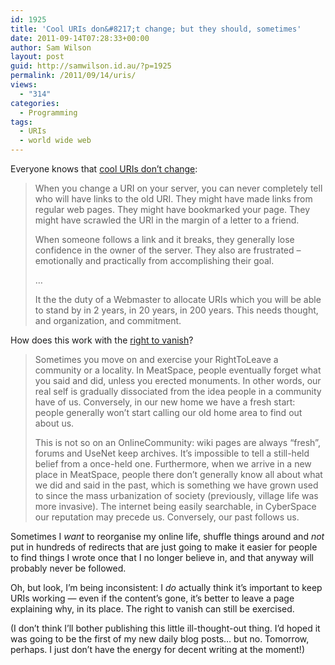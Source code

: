 ```yaml
---
id: 1925
title: 'Cool URIs don&#8217;t change; but they should, sometimes'
date: 2011-09-14T07:28:33+00:00
author: Sam Wilson
layout: post
guid: http://samwilson.id.au/?p=1925
permalink: /2011/09/14/uris/
views:
  - "314"
categories:
  - Programming
tags:
  - URIs
  - world wide web
---
```

Everyone knows that [cool URIs don&#8217;t change](http://www.w3.org/Provider/Style/URI):

> When you change a URI on your server, you can never completely tell who will have links to the old URI. They might have made links from regular web pages. They might have bookmarked your page. They might have scrawled the URI in the margin of a letter to a friend.
> 
> When someone follows a link and it breaks, they generally lose confidence in the owner of the server. They also are frustrated &#8211; emotionally and practically from accomplishing their goal.
> 
> &#8230;
> 
> It the the duty of a Webmaster to allocate URIs which you will be able to stand by in 2 years, in 20 years, in 200 years. This needs thought, and organization, and commitment. 

How does this work with the [right to vanish](http://meatballwiki.org/wiki/RightToVanish)?

> Sometimes you move on and exercise your RightToLeave a community or a locality. In MeatSpace, people eventually forget what you said and did, unless you erected monuments. In other words, our real self is gradually dissociated from the idea people in a community have of us. Conversely, in our new home we have a fresh start: people generally won&#8217;t start calling our old home area to find out about us.
> 
> This is not so on an OnlineCommunity: wiki pages are always &#8220;fresh&#8221;, forums and UseNet keep archives. It&#8217;s impossible to tell a still-held belief from a once-held one. Furthermore, when we arrive in a new place in MeatSpace, people there don&#8217;t generally know all about what we did and said in the past, which is something we have grown used to since the mass urbanization of society (previously, village life was more invasive). The internet being easily searchable, in CyberSpace our reputation may precede us. Conversely, our past follows us. 

Sometimes I _want_ to reorganise my online life, shuffle things around and _not_ put in hundreds of redirects that are just going to make it easier for people to find things I wrote once that I no longer believe in, and that anyway will probably never be followed.

Oh, but look, I&#8217;m being inconsistent: I _do_ actually think it&#8217;s important to keep URIs working — even if the content&#8217;s gone, it&#8217;s better to leave a page explaining why, in its place. The right to vanish can still be exercised.

(I don&#8217;t think I&#8217;ll bother publishing this little ill-thought-out thing. I&#8217;d hoped it was going to be the first of my new daily blog posts&#8230; but no. Tomorrow, perhaps. I just don&#8217;t have the energy for decent writing at the moment!)